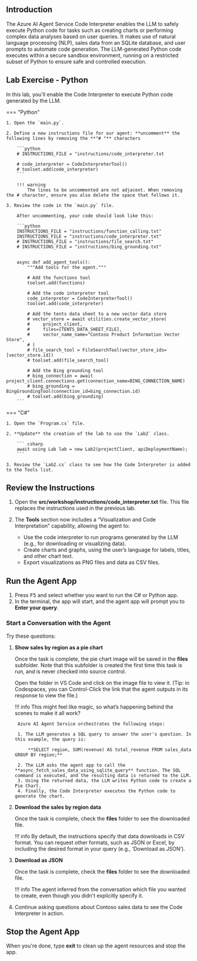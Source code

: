 ## Introduction

The Azure AI Agent Service Code Interpreter enables the LLM to safely execute Python code for tasks such as creating charts or performing complex data analyses based on user queries. It makes use of natural language processing (NLP), sales data from an SQLite database, and user prompts to automate code generation. The LLM-generated Python code executes within a secure sandbox environment, running on a restricted subset of Python to ensure safe and controlled execution.

## Lab Exercise - Python

In this lab, you'll enable the Code Interpreter to execute Python code generated by the LLM.

=== "Python"

    1. Open the `main.py`.

    2. Define a new instructions file for our agent: **uncomment** the following lines by removing the **"# "** characters

        ```python
        # INSTRUCTIONS_FILE = "instructions/code_interpreter.txt

        # code_interpreter = CodeInterpreterTool()
        # toolset.add(code_interpreter)
        ```

        !!! warning
            The lines to be uncommented are not adjacent. When removing the # character, ensure you also delete the space that follows it.

    3. Review the code in the `main.py` file.

        After uncommenting, your code should look like this:

        ```python
        INSTRUCTIONS_FILE = "instructions/function_calling.txt"
        INSTRUCTIONS_FILE = "instructions/code_interpreter.txt"
        # INSTRUCTIONS_FILE = "instructions/file_search.txt"
        # INSTRUCTIONS_FILE = "instructions/bing_grounding.txt"


        async def add_agent_tools():
            """Add tools for the agent."""

            # Add the functions tool
            toolset.add(functions)

            # Add the code interpreter tool
            code_interpreter = CodeInterpreterTool()
            toolset.add(code_interpreter)

            # Add the tents data sheet to a new vector data store
            # vector_store = await utilities.create_vector_store(
            #     project_client,
            #     files=[TENTS_DATA_SHEET_FILE],
            #     vector_name_name="Contoso Product Information Vector Store",
            # )
            # file_search_tool = FileSearchTool(vector_store_ids=[vector_store.id])
            # toolset.add(file_search_tool)

            # Add the Bing grounding tool
            # bing_connection = await project_client.connections.get(connection_name=BING_CONNECTION_NAME)
            # bing_grounding = BingGroundingTool(connection_id=bing_connection.id)
            # toolset.add(bing_grounding)
        ```

=== "C#"

    1. Open the `Program.cs` file.

    2. **Update** the creation of the lab to use the `Lab2` class.

        ``` csharp
        await using Lab lab = new Lab2(projectClient, apiDeploymentName);
        ```

    3. Review the `Lab2.cs` class to see how the Code Interpreter is added to the Tools list.

## Review the Instructions

1. Open the **src/workshop/instructions/code_interpreter.txt** file. This file replaces the instructions used in the previous lab.
2. The **Tools** section now includes a “Visualization and Code Interpretation” capability, allowing the agent to:

      - Use the code interpreter to run programs generated by the LLM (e.g., for downloading or visualizing data).
      - Create charts and graphs, using the user’s language for labels, titles, and other chart text.
      - Export visualizations as PNG files and data as CSV files.

## Run the Agent App

1. Press <kbd>F5</kbd> and select whether you want to run the C# or Python app.
2. In the terminal, the app will start, and the agent app will prompt you to  **Enter your query**.

### Start a Conversation with the Agent

Try these questions:

1. **Show sales by region as a pie chart**

    Once the task is complete, the pie chart image will be saved in the **files** subfolder. Note that this subfolder is created the first time this task is run, and is never checked into source control.

    Open the folder in VS Code and click on the image file to view it. (Tip: in Codespaces, you can Control-Click the link that the agent outputs in its response to view the file.)

    !!! info
        This might feel like magic, so what’s happening behind the scenes to make it all work?

        Azure AI Agent Service orchestrates the following steps:

        1. The LLM generates a SQL query to answer the user's question. In this example, the query is:

            **SELECT region, SUM(revenue) AS total_revenue FROM sales_data GROUP BY region;**

        2. The LLM asks the agent app to call the **async_fetch_sales_data_using_sqlite_query** function. The SQL command is executed, and the resulting data is returned to the LLM.
        3. Using the returned data, the LLM writes Python code to create a Pie Chart.
        4. Finally, the Code Interpreter executes the Python code to generate the chart.

2. **Download the sales by region data**

    Once the task is complete, check the **files** folder to see the downloaded file.

    !!! info
        By default, the instructions specify that data downloads in CSV format. You can request other formats, such as JSON or Excel, by including the desired format in your query (e.g., ‘Download as JSON’).

3. **Download as JSON**

    Once the task is complete, check the **files** folder to see the downloaded file.

    !!! info
        The agent inferred from the conversation which file you wanted to create, even though you
        didn't explicitly specify it.

4. Continue asking questions about Contoso sales data to see the Code Interpreter in action.

## Stop the Agent App

When you're done, type **exit** to clean up the agent resources and stop the app.
